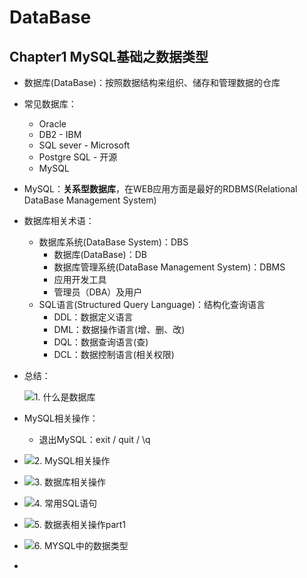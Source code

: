 # DataBase

## Chapter1 MySQL基础之数据类型

* 数据库(DataBase)：按照数据结构来组织、储存和管理数据的仓库

* 常见数据库：
  * Oracle
  * DB2 - IBM
  * SQL sever - Microsoft
  * Postgre SQL - 开源
  * MySQL
  
* MySQL：**关系型数据库**，在WEB应用方面是最好的RDBMS(Relational DataBase Management System)

* 数据库相关术语：
  * 数据库系统(DataBase System)：DBS
    * 数据库(DataBase)：DB
    * 数据库管理系统(DataBase Management System)：DBMS
    * 应用开发工具
    * 管理员（DBA）及用户
  * SQL语言(Structured Query Language)：结构化查询语言
    * DDL：数据定义语言
    * DML：数据操作语言(增、删、改)
    * DQL：数据查询语言(查)
    * DCL：数据控制语言(相关权限)
  
* 总结：

  ![1. 什么是数据库](http://utopia-markdown-img.test.upcdn.net/img/1.%20%E4%BB%80%E4%B9%88%E6%98%AF%E6%95%B0%E6%8D%AE%E5%BA%93.png)

* MySQL相关操作： 
  * 退出MySQL：exit / quit / \q
  
* ![2. MySQL相关操作](http://utopia-markdown-img.test.upcdn.net/img/2.%20MySQL%E7%9B%B8%E5%85%B3%E6%93%8D%E4%BD%9C.png)

* ![3. 数据库相关操作](http://utopia-markdown-img.test.upcdn.net/img/3.%20%E6%95%B0%E6%8D%AE%E5%BA%93%E7%9B%B8%E5%85%B3%E6%93%8D%E4%BD%9C.png)

* ![4. 常用SQL语句](http://utopia-markdown-img.test.upcdn.net/img/4.%20%E5%B8%B8%E7%94%A8SQL%E8%AF%AD%E5%8F%A5.png)

* ![5. 数据表相关操作part1](http://utopia-markdown-img.test.upcdn.net/img/%E5%B1%8F%E5%B9%95%E5%BF%AB%E7%85%A7%202019-05-06%2018.19.13.png)

* ![6. MYSQL中的数据类型](http://utopia-markdown-img.test.upcdn.net/img/%E5%B1%8F%E5%B9%95%E5%BF%AB%E7%85%A7%202019-05-06%2018.29.37.png)

* 
